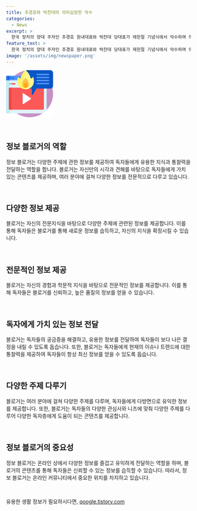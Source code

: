 ```yaml
---
title: 추경호와 박찬대의 의미심장한 악수
categories:
  - News
excerpt: >
  한국 정치의 양대 주자인 추경호 원내대표와 박찬대 당대표가 제헌절 기념식에서 악수하며 의회의 화합을 상징했다. 신중한 표정의 두 인물의 모습은 정치권에서 화합과 협력에 대한 새로운 기대를 불러일으킬 것으로 보인다.
feature_text: >
  한국 정치의 양대 주자인 추경호 원내대표와 박찬대 당대표가 제헌절 기념식에서 악수하며 의회의 화합을 상징했다. 신중한 표정의 두 인물의 모습은 정치권에서 화합과 협력에 대한 새로운 기대를 불러일으킬 것으로 보인다.
image: '/assets/img/newspaper.png'
---
```


<p><img src="/assets/img/news.png" alt="rentncar 속보" /></p>

<p data-ke-size="size16">&nbsp;</p>

<h2 data-ke-size="size26">정보 블로거의 역할</h2>

<p data-ke-size="size16">정보 블로거는 다양한 주제에 관한 정보를 제공하여 독자들에게 유용한 지식과 통찰력을 전달하는 역할을 합니다. 블로거는 자신만의 시각과 견해를 바탕으로 독자들에게 가치 있는 콘텐츠를 제공하며, 여러 분야에 걸쳐 다양한 정보를 전문적으로 다루고 있습니다.</p>

<p data-ke-size="size16">&nbsp;</p>

<h2 data-ke-size="size26">다양한 정보 제공</h2>

<p data-ke-size="size16">블로거는 자신의 전문지식을 바탕으로 다양한 주제에 관련된 정보를 제공합니다. 이를 통해 독자들은 블로거를 통해 새로운 정보를 습득하고, 자신의 지식을 확장시킬 수 있습니다.</p>

<p data-ke-size="size16">&nbsp;</p>

<h2 data-ke-size="size26">전문적인 정보 제공</h2>

<p data-ke-size="size16">블로거는 자신의 경험과 학문적 지식을 바탕으로 전문적인 정보를 제공합니다. 이를 통해 독자들은 블로거를 신뢰하고, 높은 품질의 정보를 얻을 수 있습니다.</p>

<p data-ke-size="size16">&nbsp;</p>

<h2 data-ke-size="size26">독자에게 가치 있는 정보 전달</h2>

<p data-ke-size="size16">블로거는 독자들의 궁금증을 해결하고, 유용한 정보를 전달하여 독자들이 보다 나은 결정을 내릴 수 있도록 돕습니다. 또한, 블로거는 독자들에게 현재의 이슈나 트렌드에 대한 통찰력을 제공하여 독자들이 항상 최신 정보를 얻을 수 있도록 돕습니다.</p>

<p data-ke-size="size16">&nbsp;</p>

<h2 data-ke-size="size26">다양한 주제 다루기</h2>

<p data-ke-size="size16">블로거는 여러 분야에 걸쳐 다양한 주제를 다루며, 독자들에게 다방면으로 유익한 정보를 제공합니다. 또한, 블로거는 독자들의 다양한 관심사와 니즈에 맞춰 다양한 주제를 다루어 다양한 독자층에게 도움이 되는 콘텐츠를 제공합니다.</p>

<p data-ke-size="size16">&nbsp;</p>

<h2 data-ke-size="size26">정보 블로거의 중요성</h2>

<p data-ke-size="size16">정보 블로거는 온라인 상에서 다양한 정보를 즐겁고 유익하게 전달하는 역할을 하며, 블로거의 콘텐츠를 통해 독자들은 신뢰할 수 있는 정보를 습득할 수 있습니다. 따라서, 정보 블로거는 온라인 커뮤니티에서 중요한 위치를 차지하고 있습니다.</p>

<p data-ke-size="size16">&nbsp;</p>
유용한 생활 정보가 필요하시다면, <a href="https://qoogle.tistory.com" rel="dofollow">qoogle.tistory.com</a>


